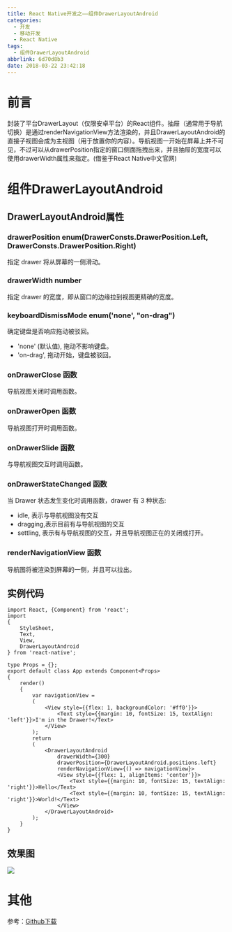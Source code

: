 ```yaml
---
title: React Native开发之——组件DrawerLayoutAndroid
categories:
  - 开发
  - 移动开发
  - React Native
tags:
  - 组件DrawerLayoutAndroid
abbrlink: 6d70d8b3
date: 2018-03-22 23:42:18
---
```

# 前言 
封装了平台DrawerLayout（仅限安卓平台）的React组件。抽屉（通常用于导航切换）是通过renderNavigationView方法渲染的，并且DrawerLayoutAndroid的直接子视图会成为主视图（用于放置你的内容）。导航视图一开始在屏幕上并不可见，不过可以从drawerPosition指定的窗口侧面拖拽出来，并且抽屉的宽度可以使用drawerWidth属性来指定。(借鉴于React Native中文官网)  

<!--more-->

# 组件DrawerLayoutAndroid
## DrawerLayoutAndroid属性 

### drawerPosition enum(DrawerConsts.DrawerPosition.Left, DrawerConsts.DrawerPosition.Right)

指定 drawer 将从屏幕的一侧滑动。
### drawerWidth number
指定 drawer 的宽度，即从窗口的边缘拉到视图更精确的宽度。
### keyboardDismissMode enum('none', "on-drag")
确定键盘是否响应拖动被驳回。

- 'none' (默认值), 拖动不影响键盘。
- 'on-drag', 拖动开始，键盘被驳回。

### onDrawerClose 函数
导航视图关闭时调用函数。
### onDrawerOpen 函数
导航视图打开时调用函数。
### onDrawerSlide 函数
与导航视图交互时调用函数。
### onDrawerStateChanged 函数
当 Drawer 状态发生变化时调用函数，drawer 有 3 种状态:

- idle, 表示与导航视图没有交互
- dragging,表示目前有与导航视图的交互 
- settling, 表示有与导航视图的交互，并且导航视图正在的关闭或打开。

### renderNavigationView 函数
导航图将被渲染到屏幕的一侧，并且可以拉出。

## 实例代码 

	import React, {Component} from 'react';
	import 
	{
    	StyleSheet,
    	Text,
    	View,
    	DrawerLayoutAndroid
	} from 'react-native';

	type Props = {};
	export default class App extends Component<Props> 
	{
    	render() 
		{
        	var navigationView = 
			(
            	<View style={{flex: 1, backgroundColor: '#ff0'}}>
                	<Text style={{margin: 10, fontSize: 15, textAlign: 'left'}}>I'm in the Drawer!</Text>
            	</View>
        	);
        	return 
			(
                <DrawerLayoutAndroid
                    drawerWidth={300}
                    drawerPosition={DrawerLayoutAndroid.positions.left}
                    renderNavigationView={() => navigationView}>
                    <View style={{flex: 1, alignItems: 'center'}}>
                        <Text style={{margin: 10, fontSize: 15, textAlign: 'right'}}>Hello</Text>
                        <Text style={{margin: 10, fontSize: 15, textAlign: 'right'}}>World!</Text>
                    </View>
                </DrawerLayoutAndroid>
        	);
    	}
	}
## 效果图 
![][1]  
# 其他 
参考：[Github下载][2]

[1]: https://images.pgzxc.com/rn-drawerLayoutandroid.gif
[2]: https://github.com/PGzxc/RN_DrawerLayoutAndroid

